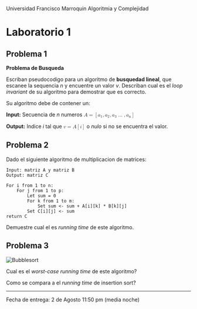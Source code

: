 Universidad Francisco Marroquin
Algoritmia y Complejidad
# Laboratorio 1


## Problema 1
**Problema de Busqueda**

Escriban pseudocodigo para un algoritmo de **busquedad lineal**, que escanee la sequencia *n* y encuentre un valor *v*. Describan cual es el *loop invariant* de su algoritmo para demostrar que es correcto.

Su algoritmo debe de contener un:

**Input:** Secuencia de *n* numeros <math>
    <mi>A</mi>
    <mo>=</mo>
     <mo>[</mo>
    <msub>
    	<mi>a</mi>
    	<mn>1</mn>
  	</msub>
  	  	<mo>,</mo>
  	<msub>
    	<mi>a</mi>
    	<mn>2</mn>
  	</msub>
  		<mo>,</mo>
  	<msub>
    	<mi>a</mi>
    	<mn>3</mn>
  	</msub>
  	  	<mo>...</mo>
  	 	<mo>,</mo>
  	 <msub>
    	<mi>a</mi>
    	<mn>n</mn>
  	</msub>
  	<mo>]</mo>
  	
</math>

**Output:** Indice *i* tal que <math> 
	<mi>v</mi>
	<mo>=</mo>
	<mi>A</mi>
	<mo>[</mo>
	<mi>i</mi>
	<mo>]</mo>
</math>
o *nulo* si no se encuentra el valor.


## Problema 2
Dado el siguiente algoritmo de multiplicacion de matrices:

```
Input: matriz A y matriz B
Output: matriz C

For i from 1 to n:
	For j from 1 to p:
		Let sum = 0
		For k from 1 to m:
			Set sum <- sum + A[i][k] * B[k][j]
		Set C[i][j] <- sum
return C
```
Demuestre cual el es *running time* de este algoritmo.

## Problema 3

![Bubblesort](http://4.bp.blogspot.com/-c96ypner9gE/UXDk-9X9VHI/AAAAAAAACVE/mj4tX46DZlA/s1600/ashis.PNG)

Cual es el *worst-case running time* de este algoritmo?

Como se compara a el *running time* de insertion sort?

- - - -

Fecha de entrega: 2 de Agosto 11:50 pm (media noche)